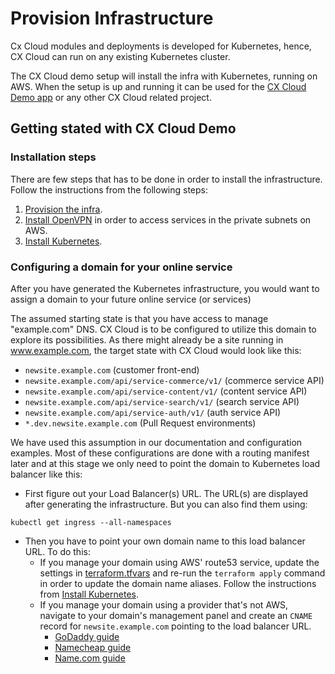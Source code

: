 # Provision Infrastructure

Cx Cloud modules and deployments is developed for Kubernetes, hence, CX Cloud can run on any existing Kubernetes cluster.

The CX Cloud demo setup will install the infra with Kubernetes, running on AWS. When the setup is up and running it can be used for the [CX Cloud Demo app](https://github.com/cxcloud/demo-cxcloud-monorepo-angular) or any other CX Cloud related project.

## Getting stated with CX Cloud Demo

### Installation steps

There are few steps that has to be done in order to install the infrastructure. Follow the instructions from the following steps:

1) [Provision the infra](https://github.com/cxcloud/demo-cxcloud-k8s/blob/master/terraform/README.md).
2) [Install OpenVPN](https://github.com/cxcloud/demo-cxcloud-k8s/blob/master/openvpn-ansible/README.md) in order to access services in the private subnets on AWS.
3) [Install Kubernetes](https://github.com/cxcloud/demo-cxcloud-k8s/blob/master/kubernetes/README.md).

### Configuring a domain for your online service

After you have generated the Kubernetes infrastructure, you would want to assign a domain to your future online service \(or services\)

The assumed starting state is that you have access to manage "example.com" DNS. CX Cloud is to be configured to utilize this domain to explore its possibilities. As there might already be a site running in www.example.com, the target state with CX Cloud would look like this:

* `newsite.example.com` \(customer front-end\)
* `newsite.example.com/api/service-commerce/v1/` \(commerce service API\)
* `newsite.example.com/api/service-content/v1/` \(content service API\)
* `newsite.example.com/api/service-search/v1/` \(search service API\)
* `newsite.example.com/api/service-auth/v1/` \(auth service API\)
* `*.dev.newsite.example.com` \(Pull Request environments\)

We have used this assumption in our documentation and configuration examples. Most of these configurations are done with a routing manifest later and at this stage we only need to point the domain to Kubernetes load balancer like this:

* First figure out your Load Balancer\(s\) URL. The URL\(s\) are displayed after generating the infrastructure. But you can also find them using:

```text
kubectl get ingress --all-namespaces
```

* Then you have to point your own domain name to this load balancer URL. To do this:
  * If you manage your domain using AWS' route53 service, update the settings in [terraform.tfvars](example_vars/terraform.tfvars) and re-run the `terraform apply` command in order to update the domain name aliases. Follow the instructions from [Install Kubernetes](https://github.com/cxcloud/demo-cxcloud-k8s/blob/master/kubernetes/README.md).
  * If you manage your domain using a provider that's not AWS, navigate to your domain's management panel and create an `CNAME` record for `newsite.example.com` pointing to the load balancer URL.
    * [GoDaddy guide](https://fi.godaddy.com/help/add-a-cname-record-19236)
    * [Namecheap guide](https://www.namecheap.com/support/knowledgebase/article.aspx/9646/2237/how-can-i-set-up-a-cname-record-for-my-domain)
    * [Name.com guide](https://www.name.com/support/articles/115004895548-Adding-a-CNAME-Record)

